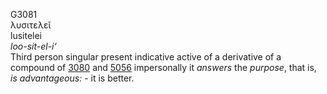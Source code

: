 <body>
  <p>G3081<br>  λυσιτελεῖ  <br> lusitelei  <br><i>loo-sit-el-i‘ </i><br>Third person singular present indicative active of a derivative of a compound of <a href="g3080.htm">3080</a> and <a href="g5056.htm">5056</a>  impersonally it <i>answers</i> the <i>purpose</i>, that is, <i>is</i> <i>advantageous:</i> - it is better.<br></p>
 </body>